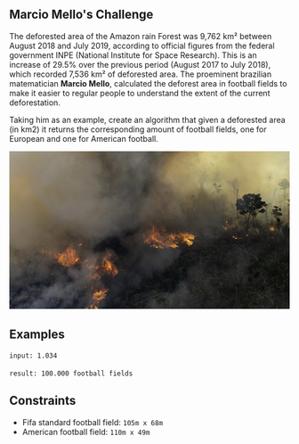 ## Marcio Mello's Challenge

The deforested area of the Amazon rain Forest was 9,762 km² between August 2018 and July 2019, according to official figures from the federal government INPE (National Institute for Space Research).
This is an increase of 29.5% over the previous period (August 2017 to July 2018), which recorded 7,536 km² of deforested area. The proeminent brazilian matematician **Marcio Mello**, calculated the deforest area in football fields to make it easier to regular people to understand the extent of the current deforestation.

Taking him as an example, create an algorithm that given a deforested area (in km2) it returns the corresponding amount of football fields, one for European and one for American football.

<p align="left">
  <img src="assets/amazon_deforestation.jpg" alt="Amazon Forest Burning">
</p>

## Examples

```text
input: 1.034

result: 100.000 football fields
```

## Constraints

- Fifa standard football field: `105m x 68m`
- American football field: `110m x 49m`
